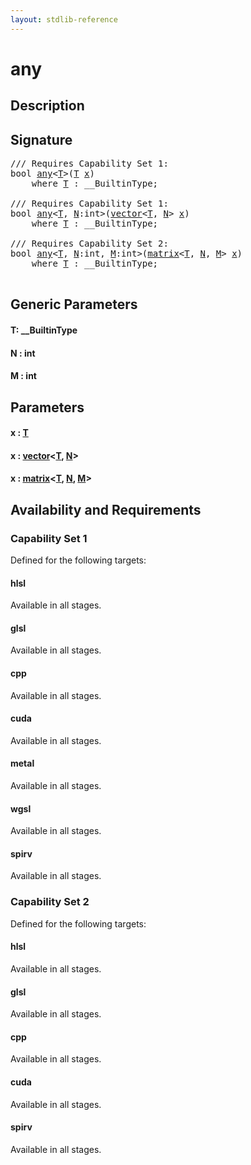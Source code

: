 ```yaml
---
layout: stdlib-reference
---
```


# any

## Description





## Signature 

<pre>
/// Requires Capability Set 1:
<span class="code_keyword">bool</span> <a href="any">any</a>&lt;<a href="any#typeparam-T" class="code_type">T</a>&gt;(<a href="any#typeparam-T" class="code_type">T</a> <a href="any#decl-x" class="code_param">x</a>)
    <span class='code_keyword'>where</span> <a href="any#typeparam-T" class="code_type">T</a> : __BuiltinType;

/// Requires Capability Set 1:
<span class="code_keyword">bool</span> <a href="any">any</a>&lt;<a href="any#typeparam-T" class="code_type">T</a>, <a href="any#decl-N" class="code_var">N</a>:<span class="code_keyword">int</span>&gt;(<a href="../types/vector/index" class="code_type">vector</a>&lt;<a href="any#typeparam-T" class="code_type">T</a>, <a href="any#decl-N" class="code_var">N</a>&gt; <a href="any#decl-x" class="code_param">x</a>)
    <span class='code_keyword'>where</span> <a href="any#typeparam-T" class="code_type">T</a> : __BuiltinType;

/// Requires Capability Set 2:
<span class="code_keyword">bool</span> <a href="any">any</a>&lt;<a href="any#typeparam-T" class="code_type">T</a>, <a href="any#decl-N" class="code_var">N</a>:<span class="code_keyword">int</span>, <a href="any#decl-M" class="code_var">M</a>:<span class="code_keyword">int</span>&gt;(<a href="../types/matrix/index" class="code_type">matrix</a>&lt;<a href="any#typeparam-T" class="code_type">T</a>, <a href="any#decl-N" class="code_var">N</a>, <a href="any#decl-M" class="code_var">M</a>&gt; <a href="any#decl-x" class="code_param">x</a>)
    <span class='code_keyword'>where</span> <a href="any#typeparam-T" class="code_type">T</a> : __BuiltinType;

</pre>

## Generic Parameters

####  <a id="typeparam-T"></a>T: \_\_BuiltinType
####  <a id="decl-N"></a>N  : int
####  <a id="decl-M"></a>M  : int

## Parameters

####  <a id="decl-x"></a>x  : [T](any#typeparam-T)
####  <a id="decl-x"></a>x  : [vector](../types/vector/index)\<[T](../types/vector/index#typeparam-T), [N](../types/vector/index#decl-N)\>
####  <a id="decl-x"></a>x  : [matrix](../types/matrix/index)\<[T](), [N](../types/matrix/index#decl-N), [M](../types/matrix/index#decl-M)\>

## Availability and Requirements

### Capability Set 1

Defined for the following targets:

#### hlsl
Available in all stages.

#### glsl
Available in all stages.

#### cpp
Available in all stages.

#### cuda
Available in all stages.

#### metal
Available in all stages.

#### wgsl
Available in all stages.

#### spirv
Available in all stages.


### Capability Set 2

Defined for the following targets:

#### hlsl
Available in all stages.

#### glsl
Available in all stages.

#### cpp
Available in all stages.

#### cuda
Available in all stages.

#### spirv
Available in all stages.



